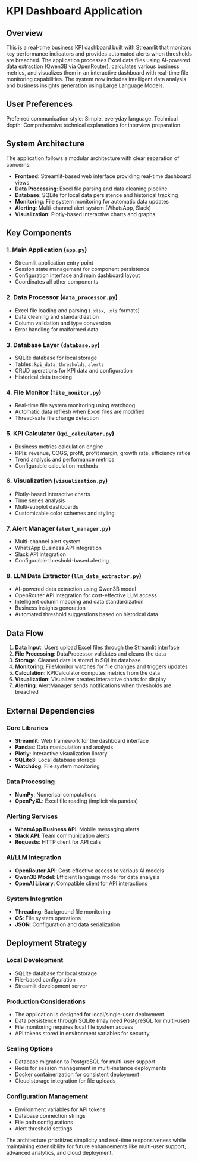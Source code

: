 # KPI Dashboard Application

## Overview

This is a real-time business KPI dashboard built with Streamlit that monitors key performance indicators and provides automated alerts when thresholds are breached. The application processes Excel data files using AI-powered data extraction (Qwen3B via OpenRouter), calculates various business metrics, and visualizes them in an interactive dashboard with real-time file monitoring capabilities. The system now includes intelligent data analysis and business insights generation using Large Language Models.

## User Preferences

Preferred communication style: Simple, everyday language.
Technical depth: Comprehensive technical explanations for interview preparation.

## System Architecture

The application follows a modular architecture with clear separation of concerns:

- **Frontend**: Streamlit-based web interface providing real-time dashboard views
- **Data Processing**: Excel file parsing and data cleaning pipeline
- **Database**: SQLite for local data persistence and historical tracking
- **Monitoring**: File system monitoring for automatic data updates
- **Alerting**: Multi-channel alert system (WhatsApp, Slack)
- **Visualization**: Plotly-based interactive charts and graphs

## Key Components

### 1. Main Application (`app.py`)
- Streamlit application entry point
- Session state management for component persistence
- Configuration interface and main dashboard layout
- Coordinates all other components

### 2. Data Processor (`data_processor.py`)
- Excel file loading and parsing (`.xlsx`, `.xls` formats)
- Data cleaning and standardization
- Column validation and type conversion
- Error handling for malformed data

### 3. Database Layer (`database.py`)
- SQLite database for local storage
- Tables: `kpi_data`, `thresholds`, `alerts`
- CRUD operations for KPI data and configuration
- Historical data tracking

### 4. File Monitor (`file_monitor.py`)
- Real-time file system monitoring using watchdog
- Automatic data refresh when Excel files are modified
- Thread-safe file change detection

### 5. KPI Calculator (`kpi_calculator.py`)
- Business metrics calculation engine
- KPIs: revenue, COGS, profit, profit margin, growth rate, efficiency ratios
- Trend analysis and performance metrics
- Configurable calculation methods

### 6. Visualization (`visualization.py`)
- Plotly-based interactive charts
- Time series analysis
- Multi-subplot dashboards
- Customizable color schemes and styling

### 7. Alert Manager (`alert_manager.py`)
- Multi-channel alert system
- WhatsApp Business API integration
- Slack API integration
- Configurable threshold-based alerting

### 8. LLM Data Extractor (`llm_data_extractor.py`)
- AI-powered data extraction using Qwen3B model
- OpenRouter API integration for cost-effective LLM access
- Intelligent column mapping and data standardization
- Business insights generation
- Automated threshold suggestions based on historical data

## Data Flow

1. **Data Input**: Users upload Excel files through the Streamlit interface
2. **File Processing**: DataProcessor validates and cleans the data
3. **Storage**: Cleaned data is stored in SQLite database
4. **Monitoring**: FileMonitor watches for file changes and triggers updates
5. **Calculation**: KPICalculator computes metrics from the data
6. **Visualization**: Visualizer creates interactive charts for display
7. **Alerting**: AlertManager sends notifications when thresholds are breached

## External Dependencies

### Core Libraries
- **Streamlit**: Web framework for the dashboard interface
- **Pandas**: Data manipulation and analysis
- **Plotly**: Interactive visualization library
- **SQLite3**: Local database storage
- **Watchdog**: File system monitoring

### Data Processing
- **NumPy**: Numerical computations
- **OpenPyXL**: Excel file reading (implicit via pandas)

### Alerting Services
- **WhatsApp Business API**: Mobile messaging alerts
- **Slack API**: Team communication alerts
- **Requests**: HTTP client for API calls

### AI/LLM Integration
- **OpenRouter API**: Cost-effective access to various AI models
- **Qwen3B Model**: Efficient language model for data analysis
- **OpenAI Library**: Compatible client for API interactions

### System Integration
- **Threading**: Background file monitoring
- **OS**: File system operations
- **JSON**: Configuration and data serialization

## Deployment Strategy

### Local Development
- SQLite database for local storage
- File-based configuration
- Streamlit development server

### Production Considerations
- The application is designed for local/single-user deployment
- Data persistence through SQLite (may need PostgreSQL for multi-user)
- File monitoring requires local file system access
- API tokens stored in environment variables for security

### Scaling Options
- Database migration to PostgreSQL for multi-user support
- Redis for session management in multi-instance deployments
- Docker containerization for consistent deployment
- Cloud storage integration for file uploads

### Configuration Management
- Environment variables for API tokens
- Database connection strings
- File path configurations
- Alert threshold settings

The architecture prioritizes simplicity and real-time responsiveness while maintaining extensibility for future enhancements like multi-user support, advanced analytics, and cloud deployment.